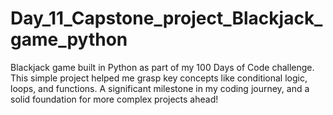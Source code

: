 # Day_11_Capstone_project_Blackjack_game_python
Blackjack game built in Python as part of my 100 Days of Code challenge. This simple project helped me grasp key concepts like conditional logic, loops, and functions. A significant milestone in my coding journey, and a solid foundation for more complex projects ahead!
